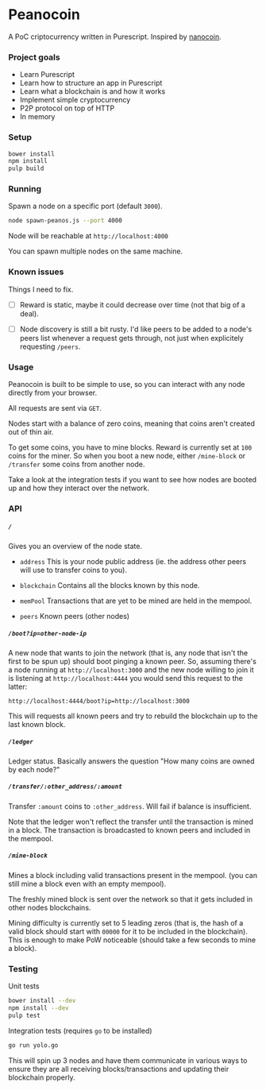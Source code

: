 
# Peanocoin

A PoC criptocurrency written in Purescript. Inspired by [nanocoin](https://github.com/tdietert/nanocoin).


### Project goals

- Learn Purescript
- Learn how to structure an app in Purescript
- Learn what a blockchain is and how it works
- Implement simple cryptocurrency
- P2P protocol on top of HTTP
- In memory


### Setup

```bash
bower install
npm install
pulp build
```

### Running

Spawn a node on a specific port (default `3000`).

```bash
node spawn-peanos.js --port 4000
```

Node will be reachable at `http://localhost:4000`

You can spawn multiple nodes on the same machine.



### Known issues

Things I need to fix.

- [ ] Reward is static, maybe it could decrease over time (not that big of a deal).
- [ ] Node discovery is still a bit rusty. I'd like peers to be added to a node's peers list whenever a request gets through, not just when explicitely requesting `/peers`.



### Usage

Peanocoin is built to be simple to use, so you can interact with any node directly from your browser.

All requests are sent via `GET`.

Nodes start with a balance of zero coins, meaning that coins aren't created out of thin air.

To get some coins, you have to mine blocks. Reward is currently set at `100` coins for the miner. So when you boot a new node, either `/mine-block` or `/transfer` some coins from another node.

Take a look at the integration tests if you want to see how nodes are booted up and how they interact over the network.



### API

##### `/`

Gives you an overview of the node state.

- `address` This is your node public address (ie. the address other peers will use to transfer coins to you).

- `blockchain` Contains all the blocks known by this node.

- `memPool` Transactions that are yet to be mined are held in the mempool.

- `peers` Known peers (other nodes)


##### `/boot?ip=other-node-ip`

A new node that wants to join the network (that is, any node that isn't the first to be spun up) should boot pinging a known peer. So, assuming there's a node running at `http://localhost:3000` and the new node willing to join it is listening at `http://localhost:4444` you would send this request to the latter:

```
http://localhost:4444/boot?ip=http://localhost:3000
```

This will requests all known peers and try to rebuild the blockchain up to the last known block.



##### `/ledger`

Ledger status. Basically answers the question "How many coins are owned by each node?"


##### `/transfer/:other_address/:amount`

Transfer `:amount` coins to `:other_address`. Will fail if balance is insufficient.

Note that the ledger won't reflect the transfer until the transaction is mined in a block.
The transaction is broadcasted to known peers and included in the mempool.


##### `/mine-block`

Mines a block including valid transactions present in the mempool. (you can still mine a block even with an empty mempool).

The freshly mined block is sent over the network so that it gets included in other nodes blockchains.

Mining difficulty is currently set to 5 leading zeros (that is, the hash of a valid block should start with `00000` for it to be included in the blockchain). This is enough to make PoW noticeable (should take a few seconds to mine a block).



### Testing

Unit tests

```bash
bower install --dev
npm install --dev
pulp test
```

Integration tests (requires `go` to be installed)
```bash
go run yolo.go
```

This will spin up 3 nodes and have them communicate in various ways to ensure they are all receiving blocks/transactions and updating their blockchain properly.
